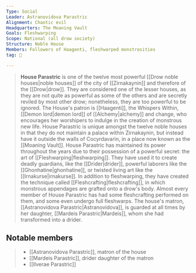 ```yaml
---
Type: Social
Leader: Astranovidova Parastric
Alignment: Chaotic evil
Headquarters: The Moaning Vault
Goals: Fleshwarping
Scope: National (all drow society)
Structure: Noble House
Members: Followers of Haagenti, fleshwarped monstrosities
tag: 👥

---
```


> **House Parastric** is one of the twelve most powerful [[Drow noble houses|noble houses]] of the city of [[Zirnakaynin]] and therefore of the [[Drow|drow]]. They are considered one of the lesser houses, as they are not quite as powerful as some of the others and are secretly reviled by most other drow; nonetheless, they are too powerful to be ignored. The House's patron is [[Haagenti]], the Whispers Within, [[Demon lord|demon lord]] of [[Alchemy|alchemy]] and change, who encourages her worshipers to indulge in the creation of monstrous new life. House Parastric is unique amongst the twelve noble houses in that they do not maintain a palace within Zirnakaynin, but instead have it outside the walls of Cocyrdavarin, in a place now known as the [[Moaning Vault]]. 
> House Parastric has maintained its power throughout the years due to their possession of a powerful secret: the art of [[Fleshwarping|fleshwarping]]. They have used it to create deadly guardians, like the [[Drider|drider]], powerful laborers like the [[Ghonhatine|ghonhatine]], or twisted living art like the [[Irnakurse|irnakurse]]. In addition to fleshwarping, they have created the technique called [[Fleshcrafting|fleshcrafting]], in which monstrous appendages are grafted onto a drow's body. Almost every member of House Parastric has had some fleshcrafting performed on them, and some even undergo full fleshwarps. The house's matron, [[Astranovidova Parastric|Astranovidova]], is guarded at all times by her daughter, [[Mardeis Parastric|Mardeis]], whom she had transformed into a drider.


## Notable members

> - [[Astranovidova Parastric]], matron of the house
> - [[Mardeis Parastric]], drider daughter of the matron
> - [[Ilverae Parastric]]







